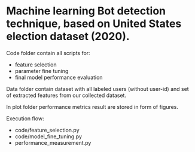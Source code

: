 # Machine learning Bot detection technique, based on United States election dataset (2020).

Code folder contain all scripts for:
- feature selection
- parameter fine tuning
- final model performance evaluation

Data folder contain dataset with all labeled users (without user-id) and set of extracted features from our collected dataset.

In plot folder performance metrics result are stored in form of figures. 


Execution flow:
- code/feature_selection.py
- code/model_fine_tuning.py
- performance_measurement.py
